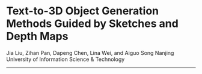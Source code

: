 # Text-to-3D Object Generation Methods Guided by Sketches and Depth Maps


Jia Liu, Zihan Pan, Dapeng Chen, Lina Wei, and Aiguo Song
Nanjing University of Information Science & Technology

---
